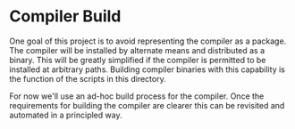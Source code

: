 # Compiler Build

One goal of this project is to avoid representing the compiler as a package. The
compiler will be installed by alternate means and distributed as a binary. This
will be greatly simplified if the compiler is permitted to be installed at
arbitrary paths. Building compiler binaries with this capability is the function
of the scripts in this directory.

For now we'll use an ad-hoc build process for the compiler. Once the
requirements for building the compiler are clearer this can be revisited and
automated in a principled way.
